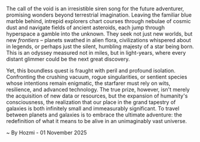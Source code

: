 
The call of the void is an irresistible siren song for the future adventurer, promising wonders beyond terrestrial imagination. Leaving the familiar blue marble behind, intrepid explorers chart courses through nebulae of cosmic dust and navigate fields of ancient asteroids, each jump through hyperspace a gamble into the unknown. They seek not just new worlds, but new *frontiers* – planets swathed in alien flora, civilizations whispered about in legends, or perhaps just the silent, humbling majesty of a star being born. This is an odyssey measured not in miles, but in light-years, where every distant glimmer could be the next great discovery.

Yet, this boundless quest is fraught with peril and profound isolation. Confronting the crushing vacuum, rogue singularities, or sentient species whose intentions remain enigmatic, the starfarer must rely on wits, resilience, and advanced technology. The true prize, however, isn't merely the acquisition of new data or resources, but the expansion of humanity's consciousness, the realization that our place in the grand tapestry of galaxies is both infinitely small and immeasurably significant. To travel between planets and galaxies is to embrace the ultimate adventure: the redefinition of what it means to be alive in an unimaginably vast universe.

~ By Hozmi - 01 November 2025
